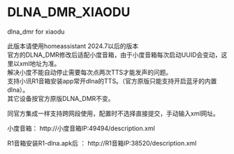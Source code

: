 # DLNA_DMR_XIAODU
 dlna_dmr for xiaodu
 
 
此版本请使用homeassistant 2024.7以后的版本\
官方的DLNA_DMR修改后适配小度音箱，由于小度音箱每次启动UUID会变动，这里以xml地址为准。\
解决小度不能自动停止需要每次点两次TTS才能发声的问题。\
支持小讯R1音箱安装app常开dlna的TTS。（官方原版只能支持开启蓝牙的内置dlna）。\
其它设备按官方原版DLNA_DMR不变。

同官方集成一样支持跨网段使用，配置时不选择直接提交，手动输入xml网址。

小度音箱： http://小度音箱IP:49494/description.xml

R1音箱安装R1-dlna.apk后 ： http://R1音箱IP:38520/description.xml


